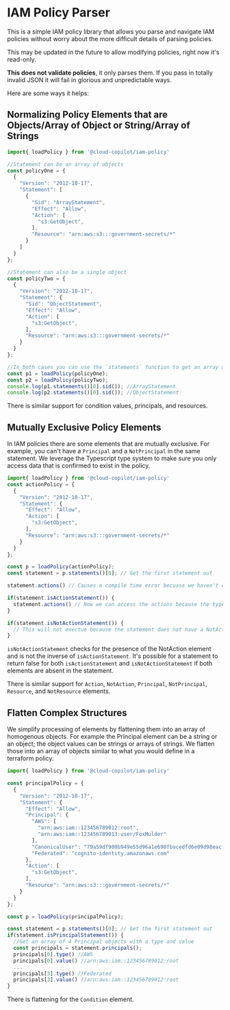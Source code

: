 # IAM Policy Parser

This is a simple IAM policy library that allows you parse and navigate IAM policies without worry about the more difficult details of parsing policies.

This may be updated in the future to allow modifying policies, right now it's read-only.

**This does not validate policies**, it only parses them. If you pass in totally invalid JSON it will fail in glorious and unpredictable ways.

Here are some ways it helps:

## Normalizing Policy Elements that are Objects/Array of Object or String/Array of Strings
```typescript
import{ loadPolicy } from '@cloud-copilot/iam-policy'

//Statement can be an array of objects
const policyOne = {
  {
    "Version": "2012-10-17",
    "Statement": [
      {
        "Sid": "ArrayStatement",
        "Effect": "Allow",
        "Action": [
          "s3:GetObject",
        ],
        "Resource": "arn:aws:s3:::government-secrets/*"
      }
    ]
  }
};

//Statement can also be a single object
const policyTwo = {
  {
    "Version": "2012-10-17",
    "Statement": {
      "Sid": "ObjectStatement",
      "Effect": "Allow",
      "Action": [
        "s3:GetObject",
      ],
      "Resource": "arn:aws:s3:::government-secrets/*"
    }
  }
};

//In both cases you can use the `statements` function to get an array of statements
const p1 = loadPolicy(policyOne);
const p2 = loadPolicy(policyTwo);
console.log(p1.statements()[0].sid()); //ArrayStatement
console.log(p2.statements()[0].sid()); //ObjectStatement
```

There is similar support for condition values, principals, and resources.

## Mutually Exclusive Policy Elements

In IAM policies there are some elements that are mutually exclusive. For example, you can't have a `Principal` and a `NotPrincipal` in the same statement. We leverage the Typescript type system to make sure you only access data that is confirmed to exist in the policy.

```typescript
import{ loadPolicy } from '@cloud-copilot/iam-policy'
const actionPolicy = {
  {
    "Version": "2012-10-17",
    "Statement": {
      "Effect": "Allow",
      "Action": [
        "s3:GetObject",
      ],
      "Resource": "arn:aws:s3:::government-secrets/*"
    }
  }
};

const p = loadPolicy(actionPolicy);
const statement = p.statements()[0]; // Get the first statement out

statement.actions() // Causes a compile time error becuase we haven't confirmed the statement has actions

if(statement.isActionStatement()) {
  statement.actions() // Now we can access the actions because the type has been confirmed
}

if(statement.isNotActionStatement()) {
  // This will not exectue because the statement does not have a NotAction element
}
```

`isNotActionStatement` checks for the presence of the NotAction element and is not the inverse of `isActionStatement`. It's possible for a statement to return false for both `isActionStatement` and `isNotActionStatement` if both elements are absent in the statement.

There is similar support for `Action`, `NotAction`, `Principal`, `NotPrincipal`, `Resource`, and `NotResource` elements.

## Flatten Complex Structures

We simplify processing of elements by flattening them into an array of homogenous objects. For example the Principal element can be a string or an object; the object values can be strings or arrays of strings.  We flatten those into an array of objects similar to what you would define in a terraform policy.

```typescript
import{ loadPolicy } from '@cloud-copilot/iam-policy'

const principalPolicy = {
  {
    "Version": "2012-10-17",
    "Statement": {
      "Effect": "Allow",
      "Principal": {
        "AWS": [
          "arn:aws:iam::123456789012:root",
          "arn:aws:iam::123456789013:user/FoxMulder"
        ],
        "CanonicalUser": "79a59df900b949e55d96a1e698fbacedfd6e09d98eacf8f8d5218e7cd47ef2be",
        "Federated": "cognito-identity.amazonaws.com"
      },
      "Action": [
        "s3:GetObject",
      ],
      "Resource": "arn:aws:s3:::government-secrets/*"
    }
  }
};

const p = loadPolicy(principalPolicy);

const statement = p.statements()[0]; // Get the first statement out
if(statement.isPrincipalStatement()) {
  //Get an array of 4 Principal objects with a type and value
  const principals = statement.principals();
  principals[0].type() //AWS
  principals[0].value() //arn:aws:iam::123456789012:root
  ...
  principals[3].type() //Federated
  principals[3].value() //arn:aws:iam::123456789012:root
}
```

There is flattening for the `Condition` element.
